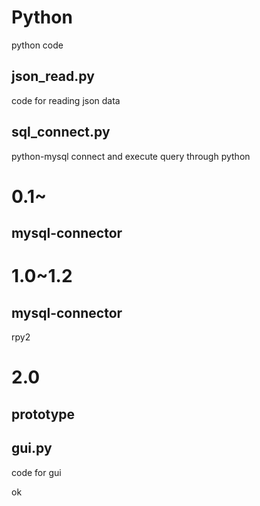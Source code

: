 Python
======
python code

json_read.py
------------

code for reading json data

sql_connect.py
------------

python-mysql connect and execute query through python
# 0.1~
## mysql-connector

# 1.0~1.2
## mysql-connector
rpy2

# 2.0
## prototype


gui.py
------

code for gui


ok
